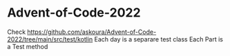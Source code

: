# Advent-of-Code-2022
Check https://github.com/askoura/Advent-of-Code-2022/tree/main/src/test/kotlin
Each day is a separare test class
Each Part is a Test method
